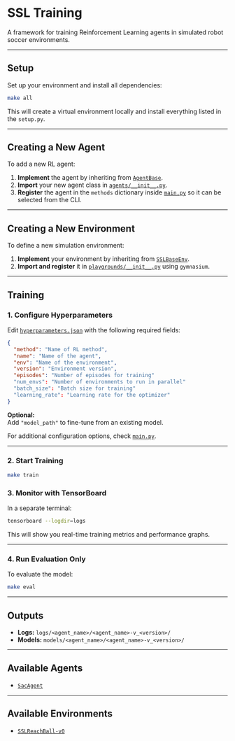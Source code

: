 # SSL Training

A framework for training Reinforcement Learning agents in simulated robot soccer environments.

---

## Setup

Set up your environment and install all dependencies:

```bash
make all
```

This will create a virtual environment locally and install everything listed in the `setup.py`.

---

## Creating a New Agent

To add a new RL agent:

1. **Implement** the agent by inheriting from [`AgentBase`](agents/agent_base.py).
2. **Import** your new agent class in [`agents/__init__.py`](agents/__init__.py).
3. **Register** the agent in the `methods` dictionary inside [`main.py`](main.py) so it can be selected from the CLI.

---

## Creating a New Environment

To define a new simulation environment:

1. **Implement** your environment by inheriting from [`SSLBaseEnv`](https://github.com/robocin/rSoccer/blob/main/rsoccer_gym/ssl/ssl_gym_base.py).
2. **Import and register** it in [`playgrounds/__init__.py`](playgrounds/__init__.py) using `gymnasium`.

---

## Training

### 1. Configure Hyperparameters

Edit [`hyperparameters.json`](hyperparameters.json) with the following required fields:

```json
{
  "method": "Name of RL method",
  "name": "Name of the agent",
  "env": "Name of the environment",
  "version": "Environment version",
  "episodes": "Number of episodes for training"
  "num_envs": "Number of environments to run in parallel"
  "batch_size": "Batch size for training" 
  "learning_rate": "Learning rate for the optimizer"
}
```

**Optional:**  
Add `"model_path"` to fine-tune from an existing model.

For additional configuration options, check [`main.py`](main.py).

---

### 2. Start Training

```bash
make train
```

### 3. Monitor with TensorBoard

In a separate terminal:

```bash
tensorboard --logdir=logs
```

This will show you real-time training metrics and performance graphs.

---

### 4. Run Evaluation Only

To evaluate the model:

```bash
make eval
```

---

## Outputs

- **Logs:** `logs/<agent_name>/<agent_name>-v_<version>/`
- **Models:** `models/<agent_name>/<agent_name>-v_<version>/`

---

## Available Agents

- [`SacAgent`](agents/sac_agent.py)

---

## Available Environments

- [`SSLReachBall-v0`](playgrounds/reach_ball.py)
